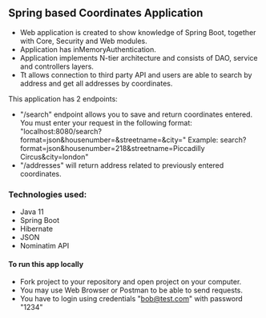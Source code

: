 ## **Spring based Coordinates Application**
- Web application is created to show knowledge of Spring Boot, together with Core, Security and Web modules.
- Application has inMemoryAuthentication.
- Application implements N-tier architecture and consists of DAO, service and controllers layers.
- Tt allows connection to third party API and users are able to search by address and get all addresses by coordinates.

This application has 2 endpoints:
- "/search" endpoint allows you to save and return coordinates entered.
  You must enter your request in the following format:
  "localhost:8080/search?format=json&housenumber=<ENTER HOUSER NUMBER>&streetname=<ENTER STREET>&city=<ENTER CITY>"
  Example: search?format=json&housenumber=218&streetname=Piccadilly Circus&city=london"
- "/addresses" will return address related to previously entered coordinates.

### **Technologies used:**
- Java 11
- Spring Boot
- Hibernate
- JSON
- Nominatim API

#### To run this app locally
- Fork project to your repository and open project on your computer.
- You may use Web Browser or Postman to be able to send requests.
- You have to login using credentials "bob@test.com" with password "1234"
